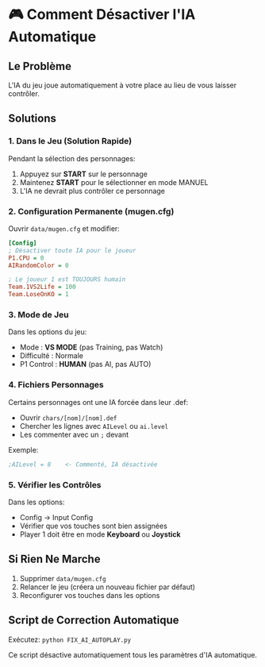 # 🎮 Comment Désactiver l'IA Automatique

## Le Problème
L'IA du jeu joue automatiquement à votre place au lieu de vous laisser contrôler.

## Solutions

### 1. Dans le Jeu (Solution Rapide)
Pendant la sélection des personnages:
1. Appuyez sur **START** sur le personnage
2. Maintenez **START** pour le sélectionner en mode MANUEL
3. L'IA ne devrait plus contrôler ce personnage

### 2. Configuration Permanente (mugen.cfg)
Ouvrir `data/mugen.cfg` et modifier:

```ini
[Config]
; Désactiver toute IA pour le joueur
P1.CPU = 0
AIRandomColor = 0

; Le joueur 1 est TOUJOURS humain
Team.1VS2Life = 100
Team.LoseOnKO = 1
```

### 3. Mode de Jeu
Dans les options du jeu:
- Mode : **VS MODE** (pas Training, pas Watch)
- Difficulté : Normale
- P1 Control : **HUMAN** (pas AI, pas AUTO)

### 4. Fichiers Personnages
Certains personnages ont une IA forcée dans leur .def:
- Ouvrir `chars/[nom]/[nom].def`
- Chercher les lignes avec `AILevel` ou `ai.level`
- Les commenter avec un `;` devant

Exemple:
```ini
;AILevel = 8    <- Commenté, IA désactivée
```

### 5. Vérifier les Contrôles
Dans les options:
- Config → Input Config
- Vérifier que vos touches sont bien assignées
- Player 1 doit être en mode **Keyboard** ou **Joystick**

## Si Rien Ne Marche

1. Supprimer `data/mugen.cfg`
2. Relancer le jeu (créera un nouveau fichier par défaut)
3. Reconfigurer vos touches dans les options

## Script de Correction Automatique
Exécutez: `python FIX_AI_AUTOPLAY.py`

Ce script désactive automatiquement tous les paramètres d'IA automatique.
